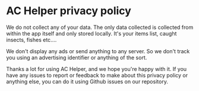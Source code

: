 # AC Helper privacy policy

We do not collect any of your data. The only data collected is collected from within the app itself and only stored locally. It's your items list, caught insects, fishes etc....

We don't display any ads or send anything to any server. So we don't track you using an advertising identifier or anything of the sort. 

Thanks a lot for using AC Helper, and we hope you're happy with it. If you have any issues to report or feedback to make about this privacy policy or anything else, you can do it using Github issues on our repository.
